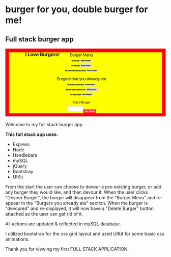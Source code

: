 # burger for you, double burger for me!
## Full stack burger app


![bAmazon](images/burgerSS.png)

Welcome to my full stack burger app. 

**This full stack app uses:**
* Express 
* Node 
* Handlebars 
* mySQL 
* jQuery
* Bootstrap
* UIKit

From the start the user can choose to devour a pre-existing burger, or add any burger they would like, and then devour it.
When the user clicks "Devour Burger", the burger will disappear from the "Burger Menu" and re-appear in the "Burgers you already ate" section.
When the burger is "devoured" and re-displayed, it will now have a "Delete Burger" button attached so the user can get rid of it.

All actions are updated & reflected in mySQL database. 

I utilized bootstrap for the css grid layout and used UIKit for some basic css animations.


Thank you for viewing my first FULL STACK APPLICATION.

